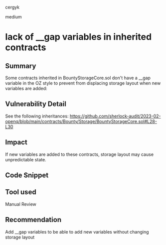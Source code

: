 cergyk

medium

# lack of __gap variables in inherited contracts

## Summary
Some contracts inherited in BountyStorageCore.sol don't have a __gap variable in the OZ style to prevent from displacing storage layout when new variables are added:

## Vulnerability Detail
See the following inheritances:
https://github.com/sherlock-audit/2023-02-openq/blob/main/contracts/Bounty/Storage/BountyStorageCore.sol#L28-L30

## Impact
If new variables are added to these contracts, storage layout may cause unpredictable state.

## Code Snippet

## Tool used

Manual Review

## Recommendation
Add __gap variables to be able to add new variables without changing storage layout